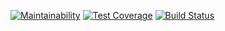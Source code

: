 [![Maintainability](https://api.codeclimate.com/v1/badges/c6cc6206a74dd2ba2228/maintainability)](https://codeclimate.com/github/SAnatoliiS/project-lvl2-s237/maintainability)
[![Test Coverage](https://api.codeclimate.com/v1/badges/c6cc6206a74dd2ba2228/test_coverage)](https://codeclimate.com/github/SAnatoliiS/project-lvl2-s237/test_coverage)
[![Build Status](https://travis-ci.org/SAnatoliiS/project-lvl2-s237.svg?branch=master)](https://travis-ci.org/SAnatoliiS/project-lvl2-s237)
